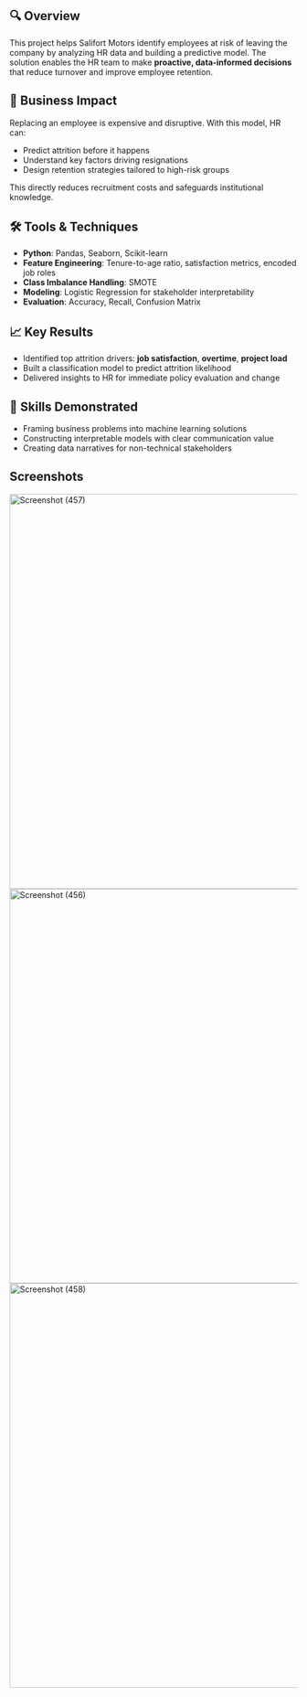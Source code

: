 ## 🔍 Overview  
This project helps Salifort Motors identify employees at risk of leaving the company by analyzing HR data and building a predictive model. The solution enables the HR team to make **proactive, data-informed decisions** that reduce turnover and improve employee retention.

## 💼 Business Impact  
Replacing an employee is expensive and disruptive. With this model, HR can:  
- Predict attrition before it happens  
- Understand key factors driving resignations  
- Design retention strategies tailored to high-risk groups  

This directly reduces recruitment costs and safeguards institutional knowledge.

## 🛠️ Tools & Techniques  
- **Python**: Pandas, Seaborn, Scikit-learn  
- **Feature Engineering**: Tenure-to-age ratio, satisfaction metrics, encoded job roles  
- **Class Imbalance Handling**: SMOTE  
- **Modeling**: Logistic Regression for stakeholder interpretability  
- **Evaluation**: Accuracy, Recall, Confusion Matrix  

## 📈 Key Results  
- Identified top attrition drivers: **job satisfaction**, **overtime**, **project load**  
- Built a classification model to predict attrition likelihood  
- Delivered insights to HR for immediate policy evaluation and change  

## 🧠 Skills Demonstrated  
- Framing business problems into machine learning solutions  
- Constructing interpretable models with clear communication value  
- Creating data narratives for non-technical stakeholders

## Screenshots
<img width="1120" height="691" alt="Screenshot (457)" src="https://github.com/user-attachments/assets/cf3e0e00-1e54-468e-b8f9-f2d1e29a6c8e" />
<img width="1622" height="690" alt="Screenshot (456)" src="https://github.com/user-attachments/assets/008c557c-9401-4e0b-8b7f-199c45776190" />
<img width="736" height="708" alt="Screenshot (458)" src="https://github.com/user-attachments/assets/f15c7b5c-d124-4d14-ae8c-8c28f71cb790" />


